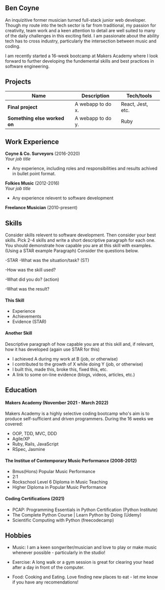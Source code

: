 ## Ben Coyne

An inquizitive former musician turned full-stack junior web developer. Though my route into the tech sector is far from traditional, my passion for creativity, team work and  a keen attention to detail are well suited to many of the daily challenges in this exciting field. I am passionate about the ability tech has to cross industry, particularly the intersection between music and coding. 

I am recently started a 16-week bootcamp at Makers Academy where I look forward to further developing the fundemental skills and best practices in software engineering.

## Projects

| Name                         | Description       | Tech/tools        |
| ---------------------------- | ----------------- | ----------------- |
| **Final project**            | A webapp to do x. | React, Jest, etc. |
| **Something else worked on** | A webapp to do y. | Ruby              |

## Work Experience

**Coyne & Co. Surveyors** (2016-2020)  
_Your job title_

- Any experience, including roles and responsibilities and results achived in bullet point format.

**Folkies Music** (2012-2016)  
_Your job title_

- Any experience relevent to software development

**Freelance Musician** (2010-present) 

## Skills

Consider skills relevent to software development. Then consider your best skills. Pick 2-4 skills and write a short descriptive paragraph for each one. You should demonstrate how capable you are at this skill with examples.
(Using a STAR example Paragraph) Consider the questions below.

-STAR
-What was the situation/task? (ST)

-How was the skill used?

-What did you do? (action)

-What was the result?


#### This Skill

- Experience
- Achievements
- Evidence (STAR)

#### Another Skill

Descriptive paragraph of how capable you are at this skill and, if relevant, how it has developed (again use STAR for this)

- I achieved A during my work at B (job, or otherwise)
- I contributed to the growth of X while doing Y (job, or otherwise)
- I built this, made this, broke this, fixed this, etc.
- A link to some on-line evidence (blogs, videos, articles, etc.)

## Education

#### Makers Academy (November 2021 - March 2022)

Makers Academy is a highly selective coding bootcamp who's aim is to produce self-sufficient and driven programmers. During the 16 weeks we covered:

- OOP, TDD, MVC, DDD
- Agile/XP
- Ruby, Rails, JavaScript
- RSpec, Jasmine

#### The Institue of Contemporary Music Performance (2008-2012)

- Bmus(Hons) Popular Music Performance
- 2:1
- Rockschool Level 6 Diploma in Music Teaching 
- Higher Diploma in Popular Music Performance

#### Coding Certifications (2021)

- PCAP: Programming Essentials in Python Certification (Python Institute)
- The Complete Python Course | Learn Python by Doing (Udemy)
- Scientific Computing with Python (freecodecamp)


## Hobbies

- Music: I am a keen songwriter/musician and love to play or make music whenever possible - particularly in the studio! 

- Exercise: A long walk or a gym session is great for clearing your head after a day in front of the computer.

- Food: Cooking and Eating. Love finding new places to eat - let me know if you have any recomendations! 
